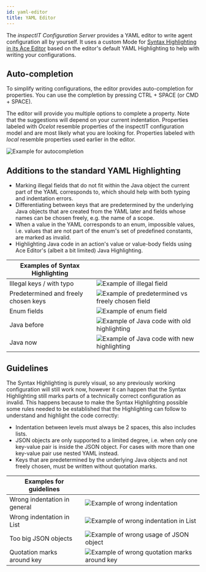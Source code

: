 ```yaml
---
id: yaml-editor
title: YAML Editor
---
```


The *inspectIT Configuration Server* provides a YAML editor to write agent configuration all by yourself.
It uses a custom Mode for [Syntax Highlighting in its Ace Editor](https://ace.c9.io/#nav=higlighter) based on the editor's default YAML Highlighting to help with writing your configurations.

## Auto-completion

To simplify writing configurations, the editor provides auto-completion for properties.
You can use the completion by pressing CTRL + SPACE (or CMD + SPACE). 

The editor will provide you multiple options to complete a property. Note that the suggestions will depend on your 
current indentation. Properties labeled with _Ocelot_ resemble properties of the inspectIT configuration model and are
most likely what you are looking for.
Properties labeled with _local_ resemble properties used earlier in the editor.


![Example for autocompletion](assets/autocompletion-example.png)

## Additions to the standard YAML Highlighting

- Marking illegal fields that do not fit within the Java object the current part of the YAML corresponds to, which should help with both typing and indentation errors.
- Differentiating between keys that are predetermined by the underlying Java objects that are created from the YAML later and fields whose names can be chosen freely, e.g. the name of a scope.
- When a value in the YAML corresponds to an enum, impossible values, i.e. values that are not part of the enum's set of predefined constants, are marked as invalid.
- Highlighting Java code in an action's value or value-body fields using Ace Editor's (albeit a bit limited) Java Highlighting.
  

| Examples of Syntax Highlighting      |   |
|--------------------------------------|---|
| Illegal keys / with typo             | ![Example of illegal field](assets/highlighting-example-wrongkey.png)  |
| Predetermined and freely chosen keys | ![Example of predetermined vs freely chosen field](assets/highlighting-example-chosenpredetermined-keys.png)  |
| Enum fields                          | ![Example of enum field](assets/highlighting-example-enums.png)  |
| Java before                          | ![Example of Java code with old highlighting](assets/highlighting-example-java-before.png)  |
| Java now                             | ![Example of Java code with new highlighting](assets/highlighting-example-java-after.png)  |

## Guidelines

The Syntax Highlighting is purely visual, so any previously working configuration will still work now, however it can happen that the Syntax Highlighting still marks parts of a technically correct configuration as invalid.
This happens because to make the Syntax Highlighting possible some rules needed to be established that the Highlighting can follow to understand and highlight the code correctly:

- Indentation between levels must always be 2 spaces, this also includes lists.
- JSON objects are only supported to a limited degree, i.e. when only one key-value pair is inside the JSON object. For cases with more than one key-value pair use nested YAML instead.
- Keys that are predetermined by the underlying Java objects and not freely chosen, must be written without quotation marks.
  

| Examples for guidelines      |                                                                                                |
|------------------------------|------------------------------------------------------------------------------------------------|
| Wrong indentation in general | ![Example of wrong indentation](assets/highlighting-example-wrongindentation.png)              |
| Wrong indentation in List    | ![Example of wrong indentation in List](assets/highlighting-example-wrongindentation-list.png) |
| Too big JSON objects         | ![Example of wrong usage of JSON object](assets/highlighting-example-JSONwrong.png)                                                                                               |
| Quotation marks around key   | ![Example of wrong quotation marks around key](assets/highlighting-example-quotationmarkswrong.png)                                                                                              |